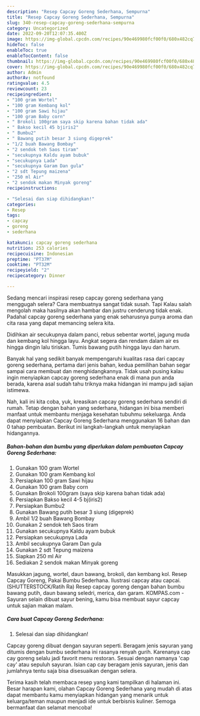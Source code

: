 ```yaml
---
description: "Resep Capcay Goreng Sederhana, Sempurna"
title: "Resep Capcay Goreng Sederhana, Sempurna"
slug: 340-resep-capcay-goreng-sederhana-sempurna
category: Uncategorized
date: 2022-09-20T12:07:35.400Z
image: https://img-global.cpcdn.com/recipes/90e469980fcf00f0/680x482cq70/capcay-goreng-sederhana-foto-resep-utama.jpg
hideToc: false
enableToc: true
enableTocContent: false
thumbnail: https://img-global.cpcdn.com/recipes/90e469980fcf00f0/680x482cq70/capcay-goreng-sederhana-foto-resep-utama.jpg
cover: https://img-global.cpcdn.com/recipes/90e469980fcf00f0/680x482cq70/capcay-goreng-sederhana-foto-resep-utama.jpg
author: Admin
authorAv: notfound
ratingvalue: 4.5
reviewcount: 23
recipeingredient:
- "100 gram Wortel"
- "100 gram Kembang kol"
- "100 gram Sawi hijau"
- "100 gram Baby corn"
- " Brokoli 100gram saya skip karena bahan tidak ada"
- " Bakso kecil 45 bjiris2"
- " Bumbu2"
- " Bawang putih besar 3 siung digeprek"
- "1/2 buah Bawang Bombay"
- "2 sendok teh Saos tiram"
- "secukupnya Kaldu ayam bubuk"
- "secukupnya Lada"
- "secukupnya Garam Dan gula"
- "2 sdt Tepung maizena"
- "250 ml Air"
- "2 sendok makan Minyak goreng"
recipeinstructions:

- "Selesai dan siap dihidangkan!"
categories:
- Resep
tags:
- capcay
- goreng
- sederhana

katakunci: capcay goreng sederhana 
nutrition: 253 calories
recipecuisine: Indonesian
preptime: "PT37M"
cooktime: "PT32M"
recipeyield: "2"
recipecategory: Dinner

---
```



Sedang mencari inspirasi resep capcay goreng sederhana yang menggugah selera? Cara membuatnya sangat tidak susah. Tapi Kalau salah mengolah maka hasilnya akan hambar dan justru cenderung tidak enak. Padahal capcay goreng sederhana yang enak seharusnya punya aroma dan cita rasa yang dapat memancing selera kita.


Didihkan air secukupnya dalam panci, rebus sebentar wortel, jagung muda dan kembang kol hingga layu. Angkat segera dan rendam dalam air es hingga dingin lalu tiriskan. Tumis bawang putih hingga layu dan harum.

Banyak hal yang sedikit banyak mempengaruhi kualitas rasa dari capcay goreng sederhana, pertama dari jenis bahan, kedua pemilihan bahan segar sampai cara membuat dan menghidangkannya. Tidak usah pusing kalau ingin menyiapkan capcay goreng sederhana enak di mana pun anda berada, karena asal sudah tahu triknya maka hidangan ini mampu jadi sajian istimewa.


Nah, kali ini kita coba, yuk, kreasikan capcay goreng sederhana sendiri di rumah. Tetap dengan bahan yang sederhana, hidangan ini bisa memberi manfaat untuk membantu menjaga kesehatan tubuhmu sekeluarga. Anda dapat menyiapkan Capcay Goreng Sederhana menggunakan 16 bahan dan 0 tahap pembuatan. Berikut ini langkah-langkah untuk menyiapkan hidangannya.

<!--inarticleads1-->

##### Bahan-bahan dan bumbu yang diperlukan dalam pembuatan Capcay Goreng Sederhana:

1. Gunakan 100 gram Wortel
1. Gunakan 100 gram Kembang kol
1. Persiapkan 100 gram Sawi hijau
1. Gunakan 100 gram Baby corn
1. Gunakan  Brokoli 100gram (saya skip karena bahan tidak ada)
1. Persiapkan  Bakso kecil 4-5 bj(iris2)
1. Persiapkan  Bumbu2
1. Gunakan  Bawang putih besar 3 siung (digeprek)
1. Ambil 1/2 buah Bawang Bombay
1. Gunakan 2 sendok teh Saos tiram
1. Gunakan secukupnya Kaldu ayam bubuk
1. Persiapkan secukupnya Lada
1. Ambil secukupnya Garam Dan gula
1. Gunakan 2 sdt Tepung maizena
1. Siapkan 250 ml Air
1. Sediakan 2 sendok makan Minyak goreng


Masukkan jagung, wortel, daun bawang, brokoli, dan kembang kol. Resep Capcay Goreng, Pakai Bumbu Sederhana. Ilustrasi capcay atau capcai. (SHUTTERSTOCK/Ratih Ra) Resep capcay goreng dengan bahan bumbu bawang putih, daun bawang seledri, merica, dan garam. KOMPAS.com - Sayuran selain dibuat sayur bening, kamu bisa membuat sayur capcay untuk sajian makan malam. 

<!--inarticleads2-->

##### Cara buat Capcay Goreng Sederhana:


1. Selesai dan siap dihidangkan!

Capcay goreng dibuat dengan sayuran seperti. Beragam jenis sayuran yang ditumis dengan bumbu sederhana ini rasanya renyah gurih. Karenanya cap cay goreng selalu jadi favorit menu restoran. Sesuai dengan namanya &#39;cap cay&#39; atau sepuluh sayuran. Isian cap cay beragam jenis sayuran, jenis dan jumlahnya tentu saja bisa disesuaikan dengan selera. 

Terima kasih telah membaca resep yang kami tampilkan di halaman ini. Besar harapan kami, olahan Capcay Goreng Sederhana yang mudah di atas dapat membantu kamu menyiapkan hidangan yang menarik untuk keluarga/teman maupun menjadi ide untuk berbisnis kuliner. Semoga bermanfaat dan selamat mencoba!
